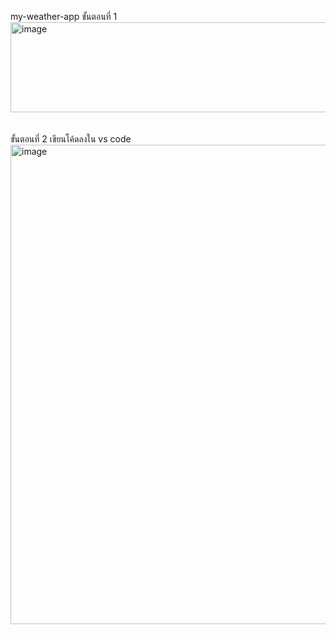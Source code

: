  my-weather-app
 ขั้นตอนที่ 1  <br>
<img width="833" height="144" alt="image" src="https://github.com/user-attachments/assets/f9e19a34-73ef-421b-ab0c-f146023d2bfb" />
<br>
<br>
<br>
ขั้นตอนที่ 2 เขียนโค้ดลงใน vs code
<img width="1149" height="767" alt="image" src="https://github.com/user-attachments/assets/a26fbe59-2f93-494e-a58c-38afa919853c" />
